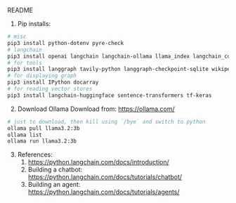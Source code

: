README

1. Pip installs:
```bash
# misc
pip3 install python-dotenv pyre-check
# langchain
pip3 install openai langchain langchain-ollama llama_index langchain_community
# for tools
pip3 install langgraph tavily-python langgraph-checkpoint-sqlite wikipedia duckduckgo-search langchain-experimental
# for displaying graph
pip3 install IPython docarray
# for reading vector stores
pip3 install langchain-huggingface sentence-transformers tf-keras
```

2. Download Ollama
Download from: https://ollama.com/
```bash
# just to download, then kill using `/bye` and switch to python
ollama pull llama3.2:3b
ollama list
ollama run llama3.2:3b
```

3. References:
    1. https://python.langchain.com/docs/introduction/
    2. Building a chatbot: https://python.langchain.com/docs/tutorials/chatbot/
    3. Building an agent: https://python.langchain.com/docs/tutorials/agents/
